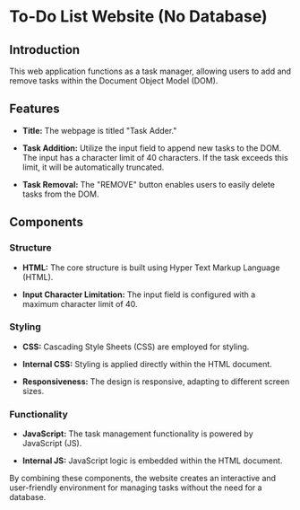 # To-Do List Website (No Database)

## Introduction

This web application functions as a task manager, allowing users to add and remove tasks within the Document Object Model (DOM).

## Features

- **Title:** The webpage is titled "Task Adder."

- **Task Addition:** Utilize the input field to append new tasks to the DOM. The input has a character limit of 40 characters. If the task exceeds this limit, it will be automatically truncated.

- **Task Removal:** The "REMOVE" button enables users to easily delete tasks from the DOM.

## Components

### Structure

- **HTML:** The core structure is built using Hyper Text Markup Language (HTML).

- **Input Character Limitation:** The input field is configured with a maximum character limit of 40.

### Styling

- **CSS:** Cascading Style Sheets (CSS) are employed for styling.

- **Internal CSS:** Styling is applied directly within the HTML document.

- **Responsiveness:** The design is responsive, adapting to different screen sizes.

### Functionality

- **JavaScript:** The task management functionality is powered by JavaScript (JS).

- **Internal JS:** JavaScript logic is embedded within the HTML document.

By combining these components, the website creates an interactive and user-friendly environment for managing tasks without the need for a database.
